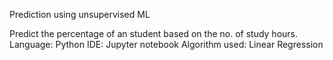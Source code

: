 Prediction using unsupervised ML

Predict the percentage of an student based on the no. of study hours.
Language: Python
IDE: Jupyter notebook
Algorithm used: Linear Regression 
